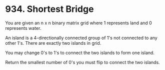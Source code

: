 # 934. Shortest Bridge

You are given an n x n binary matrix grid where 1 represents land and 0 represents water.

An island is a 4-directionally connected group of 1's not connected to any other 1's. There are exactly two islands in grid.

You may change 0's to 1's to connect the two islands to form one island.

Return the smallest number of 0's you must flip to connect the two islands.


